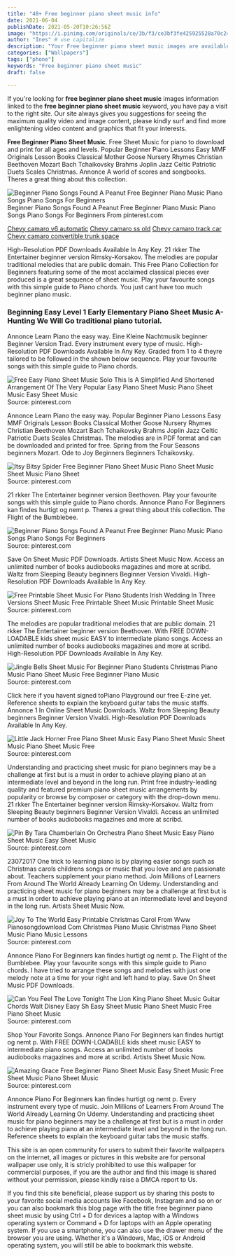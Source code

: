 ```yaml
---
title: "48+ Free beginner piano sheet music info"
date: 2021-06-04
publishDate: 2021-05-20T10:26:56Z
image: "https://i.pinimg.com/originals/ce/3b/f3/ce3bf3fe425925528a70c240a749fb1f.jpg"
author: "Ines" # use capitalize
description: "Your Free beginner piano sheet music images are available in this site. Free beginner piano sheet music are a topic that is being searched for and liked by netizens now. You can Get the Free beginner piano sheet music files here. Get all free photos and vectors."
categories: ["Wallpapers"]
tags: ["phone"]
keywords: "Free beginner piano sheet music"
draft: false

---
```


If you're looking for **free beginner piano sheet music** images information linked to the **free beginner piano sheet music** keyword, you have pay a visit to the right  site.  Our site always  gives you  suggestions  for seeing  the maximum  quality video and image  content, please kindly surf and find more enlightening video content and graphics  that fit your interests.

**Free Beginner Piano Sheet Music**. Free Sheet Music for piano to download and print for all ages and levels. Popular Beginner Piano Lessons Easy MMF Originals Lesson Books Classical Mother Goose Nursery Rhymes Christian Beethoven Mozart Bach Tchaikovsky Brahms Joplin Jazz Celtic Patriotic Duets Scales Christmas. Annonce A world of scores and songbooks. Theres a great thing about this collection.

![Beginner Piano Songs Found A Peanut Free Beginner Piano Music Piano Songs Piano Songs For Beginners](https://i.pinimg.com/originals/79/b8/dd/79b8ddcb124add8e0e31cf9f2bb9ae7a.gif "Beginner Piano Songs Found A Peanut Free Beginner Piano Music Piano Songs Piano Songs For Beginners")
Beginner Piano Songs Found A Peanut Free Beginner Piano Music Piano Songs Piano Songs For Beginners From pinterest.com

[Chevy camaro v6 automatic](/chevy-camaro-v6-automatic/)
[Chevy camaro ss old](/chevy-camaro-ss-old/)
[Chevy camaro track car](/chevy-camaro-track-car/)
[Chevy camaro convertible trunk space](/chevy-camaro-convertible-trunk-space/)

High-Resolution PDF Downloads Available In Any Key. 21 rkker The Entertainer beginner version Rimsky-Korsakov. The melodies are popular traditional melodies that are public domain. This Free Piano Collection for Beginners featuring some of the most acclaimed classical pieces ever produced is a great sequence of sheet music. Play your favourite songs with this simple guide to Piano chords. You just cant have too much beginner piano music.

### Beginning Easy Level 1 Early Elementary Piano Sheet Music A- Hunting We Will Go traditional piano tutorial.

Annonce Learn Piano the easy way. Eine Kleine Nachtmusik beginner Beginner Version Trad. Every instrument every type of music. High-Resolution PDF Downloads Available In Any Key. Graded from 1 to 4 theyre tailored to be followed in the shown below sequence. Play your favourite songs with this simple guide to Piano chords.


![Free Easy Piano Sheet Music Solo This Is A Simplified And Shortened Arrangement Of The Very Popular Easy Piano Sheet Music Piano Sheet Music Easy Sheet Music](https://i.pinimg.com/originals/a4/13/c6/a413c6bf64f7e818ccb07111011f2745.png "Free Easy Piano Sheet Music Solo This Is A Simplified And Shortened Arrangement Of The Very Popular Easy Piano Sheet Music Piano Sheet Music Easy Sheet Music")
Source: pinterest.com

Annonce Learn Piano the easy way. Popular Beginner Piano Lessons Easy MMF Originals Lesson Books Classical Mother Goose Nursery Rhymes Christian Beethoven Mozart Bach Tchaikovsky Brahms Joplin Jazz Celtic Patriotic Duets Scales Christmas. The melodies are in PDF format and can be downloaded and printed for free. Spring from the Four Seasons beginners Mozart. Ode to Joy Beginners Beginners Tchaikovsky.

![Itsy Bitsy Spider Free Beginner Piano Sheet Music Piano Sheet Music Sheet Music Piano Sheet](https://i.pinimg.com/originals/f4/b9/24/f4b924393f66fc8421781feac4d2447e.jpg "Itsy Bitsy Spider Free Beginner Piano Sheet Music Piano Sheet Music Sheet Music Piano Sheet")
Source: pinterest.com

21 rkker The Entertainer beginner version Beethoven. Play your favourite songs with this simple guide to Piano chords. Annonce Piano For Beginners kan findes hurtigt og nemt p. Theres a great thing about this collection. The Flight of the Bumblebee.

![Beginner Piano Songs Found A Peanut Free Beginner Piano Music Piano Songs Piano Songs For Beginners](https://i.pinimg.com/originals/79/b8/dd/79b8ddcb124add8e0e31cf9f2bb9ae7a.gif "Beginner Piano Songs Found A Peanut Free Beginner Piano Music Piano Songs Piano Songs For Beginners")
Source: pinterest.com

Save On Sheet Music PDF Downloads. Artists Sheet Music Now. Access an unlimited number of books audiobooks magazines and more at scribd. Waltz from Sleeping Beauty beginners Beginner Version Vivaldi. High-Resolution PDF Downloads Available In Any Key.

![Free Printable Sheet Music For Piano Students Irish Wedding In Three Versions Sheet Music Free Printable Sheet Music Printable Sheet Music](https://i.pinimg.com/originals/4d/70/3c/4d703cfc3e3268dd0e24b516d8fd39ae.png "Free Printable Sheet Music For Piano Students Irish Wedding In Three Versions Sheet Music Free Printable Sheet Music Printable Sheet Music")
Source: pinterest.com

The melodies are popular traditional melodies that are public domain. 21 rkker The Entertainer beginner version Beethoven. With FREE DOWN-LOADABLE kids sheet music EASY to intermediate piano songs. Access an unlimited number of books audiobooks magazines and more at scribd. High-Resolution PDF Downloads Available In Any Key.

![Jingle Bells Sheet Music For Beginner Piano Students Christmas Piano Music Piano Sheet Music Free Beginner Piano Music](https://i.pinimg.com/originals/ea/f4/32/eaf432d2bb3c403feb6b948c501ffa8d.png "Jingle Bells Sheet Music For Beginner Piano Students Christmas Piano Music Piano Sheet Music Free Beginner Piano Music")
Source: pinterest.com

Click here if you havent signed toPiano Playground our free E-zine yet. Reference sheets to explain the keyboard guitar tabs the music staffs. Annonce 1 In Online Sheet Music Downloads. Waltz from Sleeping Beauty beginners Beginner Version Vivaldi. High-Resolution PDF Downloads Available In Any Key.

![Little Jack Horner Free Piano Sheet Music Easy Piano Sheet Music Sheet Music Piano Sheet Music Free](https://i.pinimg.com/474x/8d/e0/04/8de00492fa1b3d959f5567e2c7e60bb6.jpg "Little Jack Horner Free Piano Sheet Music Easy Piano Sheet Music Sheet Music Piano Sheet Music Free")
Source: pinterest.com

Understanding and practicing sheet music for piano beginners may be a challenge at first but is a must in order to achieve playing piano at an intermediate level and beyond in the long run. Print free industry-leading quality and featured premium piano sheet music arrangements by popularity or browse by composer or category with the drop-down menu. 21 rkker The Entertainer beginner version Rimsky-Korsakov. Waltz from Sleeping Beauty beginners Beginner Version Vivaldi. Access an unlimited number of books audiobooks magazines and more at scribd.

![Pin By Tara Chamberlain On Orchestra Piano Sheet Music Easy Piano Sheet Music Easy Sheet Music](https://i.pinimg.com/originals/a5/9a/75/a59a75a59a702407dd0c0a51e194048d.png "Pin By Tara Chamberlain On Orchestra Piano Sheet Music Easy Piano Sheet Music Easy Sheet Music")
Source: pinterest.com

23072017 One trick to learning piano is by playing easier songs such as Christmas carols childrens songs or music that you love and are passionate about. Teachers supplement your piano method. Join Millions of Learners From Around The World Already Learning On Udemy. Understanding and practicing sheet music for piano beginners may be a challenge at first but is a must in order to achieve playing piano at an intermediate level and beyond in the long run. Artists Sheet Music Now.

![Joy To The World Easy Printable Christmas Carol From Www Pianosongdownload Com Christmas Piano Music Christmas Piano Sheet Music Piano Music Lessons](https://i.pinimg.com/originals/b1/5f/53/b15f53216e1db38326e188755d079eb1.jpg "Joy To The World Easy Printable Christmas Carol From Www Pianosongdownload Com Christmas Piano Music Christmas Piano Sheet Music Piano Music Lessons")
Source: pinterest.com

Annonce Piano For Beginners kan findes hurtigt og nemt p. The Flight of the Bumblebee. Play your favourite songs with this simple guide to Piano chords. I have tried to arrange these songs and melodies with just one melody note at a time for your right and left hand to play. Save On Sheet Music PDF Downloads.

![Can You Feel The Love Tonight The Lion King Piano Sheet Music Guitar Chords Walt Disney Easy Sh Easy Sheet Music Piano Sheet Music Free Piano Sheet Music](https://i.pinimg.com/originals/c2/9f/1b/c29f1be685d44ca8d6f20fa67589908a.gif "Can You Feel The Love Tonight The Lion King Piano Sheet Music Guitar Chords Walt Disney Easy Sh Easy Sheet Music Piano Sheet Music Free Piano Sheet Music")
Source: pinterest.com

Shop Your Favorite Songs. Annonce Piano For Beginners kan findes hurtigt og nemt p. With FREE DOWN-LOADABLE kids sheet music EASY to intermediate piano songs. Access an unlimited number of books audiobooks magazines and more at scribd. Artists Sheet Music Now.

![Amazing Grace Free Beginner Piano Sheet Music Easy Sheet Music Free Sheet Music Piano Sheet Music](https://i.pinimg.com/originals/ce/3b/f3/ce3bf3fe425925528a70c240a749fb1f.jpg "Amazing Grace Free Beginner Piano Sheet Music Easy Sheet Music Free Sheet Music Piano Sheet Music")
Source: pinterest.com

Annonce Piano For Beginners kan findes hurtigt og nemt p. Every instrument every type of music. Join Millions of Learners From Around The World Already Learning On Udemy. Understanding and practicing sheet music for piano beginners may be a challenge at first but is a must in order to achieve playing piano at an intermediate level and beyond in the long run. Reference sheets to explain the keyboard guitar tabs the music staffs.

This site is an open community for users to submit their favorite wallpapers on the internet, all images or pictures in this website are for personal wallpaper use only, it is stricly prohibited to use this wallpaper for commercial purposes, if you are the author and find this image is shared without your permission, please kindly raise a DMCA report to Us.

If you find this site beneficial, please support us by sharing this posts to your favorite social media accounts like Facebook, Instagram and so on or you can also bookmark this blog page with the title free beginner piano sheet music by using Ctrl + D for devices a laptop with a Windows operating system or Command + D for laptops with an Apple operating system. If you use a smartphone, you can also use the drawer menu of the browser you are using. Whether it's a Windows, Mac, iOS or Android operating system, you will still be able to bookmark this website.
